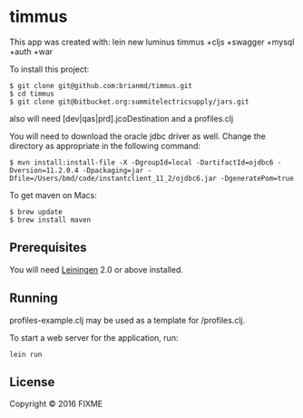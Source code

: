 # timmus

This app was created with:
   lein new luminus timmus +cljs +swagger +mysql +auth +war

To install this project:

    $ git clone git@github.com:brianmd/timmus.git
    $ cd timmus
    $ git clone git@bitbucket.org:summitelectricsupply/jars.git

  also will need [dev|qas|prd].jcoDestination and a profiles.clj

You will need to download the oracle jdbc driver as well. Change the directory as appropriate in the following command:

    $ mvn install:install-file -X -DgroupId=local -DartifactId=ojdbc6 -Dversion=11.2.0.4 -Dpackaging=jar -Dfile=/Users/bmd/code/instantclient_11_2/ojdbc6.jar -DgeneratePom=true

To get maven on Macs:

    $ brew update
    $ brew install maven
    
## Prerequisites

You will need [Leiningen][1] 2.0 or above installed.

[1]: https://github.com/technomancy/leiningen

## Running

profiles-example.clj may be used as a template for /profiles.clj.

To start a web server for the application, run:

    lein run

## License

Copyright © 2016 FIXME
